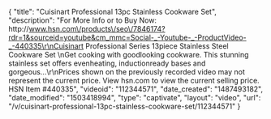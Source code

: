 {
    "title": "Cuisinart Professional 13pc Stainless Cookware Set",
    "description": "For More Info or to Buy Now: http:\/\/www.hsn.com\/products\/seo\/7846174?rdr=1&sourceid=youtube&cm_mmc=Social-_-Youtube-_-ProductVideo-_-440335\r\nCuisinart Professional Series 13piece Stainless Steel Cookware Set  \nGet cooking with goodlooking cookware. This stunning stainless set offers evenheating, inductionready bases and gorgeous...\r\nPrices shown on the previously recorded video may not represent the current price.  View hsn.com to view the current selling price. HSN Item #440335",
    "videoid": "112344571",
    "date_created": "1487493182",
    "date_modified": "1503418994",
    "type": "captivate",
    "layout": "video",
    "url": "\/v\/cuisinart-professional-13pc-stainless-cookware-set\/112344571"
}